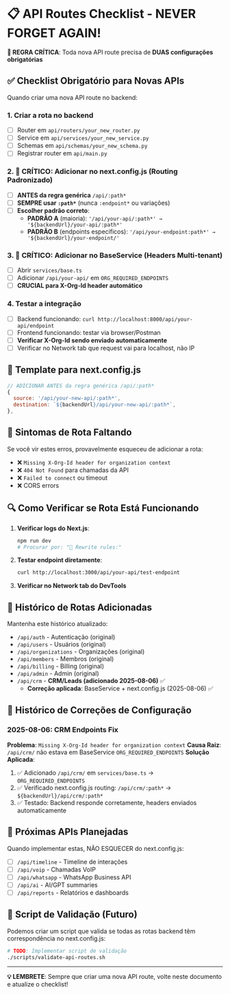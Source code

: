 # 📋 API Routes Checklist - NEVER FORGET AGAIN!

**🚨 REGRA CRÍTICA**: Toda nova API route precisa de **DUAS configurações obrigatórias**

## ✅ Checklist Obrigatório para Novas APIs

Quando criar uma nova API route no backend:

### 1. Criar a rota no backend

- [ ] Router em `api/routers/your_new_router.py`
- [ ] Service em `api/services/your_new_service.py`
- [ ] Schemas em `api/schemas/your_new_schema.py`
- [ ] Registrar router em `api/main.py`

### 2. 🔴 CRÍTICO: Adicionar no next.config.js (Routing Padronizado)

- [ ] **ANTES da regra genérica** `/api/:path*`
- [ ] **SEMPRE usar `:path*`** (nunca `:endpoint*` ou variações)
- [ ] **Escolher padrão correto**:
  - **PADRÃO A** (maioria): `'/api/your-api/:path*' → '${backendUrl}/your-api/:path*'`
  - **PADRÃO B** (endpoints específicos): `'/api/your-endpoint:path*' → '${backendUrl}/your-endpoint/'`

### 3. 🔴 CRÍTICO: Adicionar no BaseService (Headers Multi-tenant)

- [ ] Abrir `services/base.ts`
- [ ] Adicionar `/api/your-api/` em `ORG_REQUIRED_ENDPOINTS`
- [ ] **CRUCIAL para X-Org-Id header automático**

### 4. Testar a integração

- [ ] Backend funcionando: `curl http://localhost:8000/api/your-api/endpoint`
- [ ] Frontend funcionando: testar via browser/Postman
- [ ] **Verificar X-Org-Id sendo enviado automaticamente**
- [ ] Verificar no Network tab que request vai para localhost, não IP

## 📖 Template para next.config.js

```javascript
// ADICIONAR ANTES da regra genérica /api/:path*
{
  source: '/api/your-new-api/:path*',
  destination: `${backendUrl}/api/your-new-api/:path*`,
},
```

## 🚨 Sintomas de Rota Faltando

Se você vir estes erros, provavelmente esqueceu de adicionar a rota:

- ❌ `Missing X-Org-Id header for organization context`
- ❌ `404 Not Found` para chamadas da API
- ❌ `Failed to connect` ou timeout
- ❌ CORS errors

## 🔍 Como Verificar se Rota Está Funcionando

1. **Verificar logs do Next.js**:

   ```bash
   npm run dev
   # Procurar por: "🚂 Rewrite rules:"
   ```

2. **Testar endpoint diretamente**:

   ```bash
   curl http://localhost:3000/api/your-api/test-endpoint
   ```

3. **Verificar no Network tab do DevTools**

## 📝 Histórico de Rotas Adicionadas

Mantenha este histórico atualizado:

- `/api/auth` - Autenticação (original)
- `/api/users` - Usuários (original)
- `/api/organizations` - Organizações (original)
- `/api/members` - Membros (original)
- `/api/billing` - Billing (original)
- `/api/admin` - Admin (original)
- `/api/crm` - **CRM/Leads (adicionado 2025-08-06)** ✅
  - **Correção aplicada**: BaseService + next.config.js (2025-08-06) ✅

## 🔧 Histórico de Correções de Configuração

### 2025-08-06: CRM Endpoints Fix

**Problema**: `Missing X-Org-Id header for organization context`
**Causa Raiz**: `/api/crm/` não estava em BaseService `ORG_REQUIRED_ENDPOINTS`
**Solução Aplicada**:

1. ✅ Adicionado `/api/crm/` em `services/base.ts` → `ORG_REQUIRED_ENDPOINTS`
2. ✅ Verificado next.config.js routing: `/api/crm/:path*` → `${backendUrl}/api/crm/:path*`
3. ✅ Testado: Backend responde corretamente, headers enviados automaticamente

## 🎯 Próximas APIs Planejadas

Quando implementar estas, NÃO ESQUECER do next.config.js:

- [ ] `/api/timeline` - Timeline de interações
- [ ] `/api/voip` - Chamadas VoIP
- [ ] `/api/whatsapp` - WhatsApp Business API
- [ ] `/api/ai` - AI/GPT summaries
- [ ] `/api/reports` - Relatórios e dashboards

## 🔧 Script de Validação (Futuro)

Podemos criar um script que valida se todas as rotas backend têm correspondência no next.config.js:

```bash
# TODO: Implementar script de validação
./scripts/validate-api-routes.sh
```

---

**💡 LEMBRETE**: Sempre que criar uma nova API route, volte neste documento e atualize o checklist!
